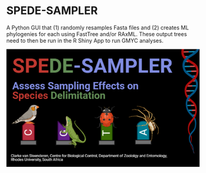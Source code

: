 # SPEDE-SAMPLER
A Python GUI that (1) randomly resamples Fasta files and (2) creates ML phylogenies for each using FastTree and/or RAxML. These output trees need to then be run in the R Shiny App to run GMYC analyses.


![alt text](https://github.com/CJMvS/spede-sampler-py/blob/main/spede_sampler.png?raw=true)
